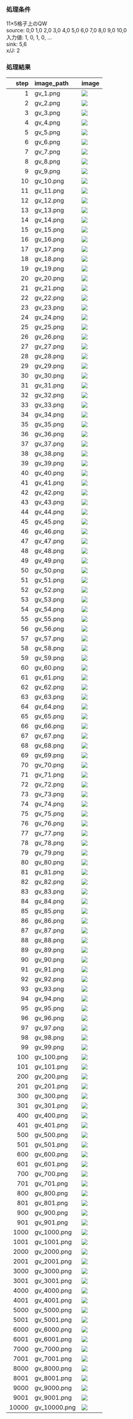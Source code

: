 ### 処理条件  
11×5格子上のQW  
source: 0,0 1,0 2,0 3,0 4,0 5,0 6,0 7,0 8,0 9,0 10,0  
入力値: 1, 0, 1, 0, ...  
sink: 5,6  
x/J: 2  

### 処理結果  
|   step | image_path   | image             |
|-------:|:-------------|:------------------|
|      1 | gv_1.png     | ![](gv_1.png)     |
|      2 | gv_2.png     | ![](gv_2.png)     |
|      3 | gv_3.png     | ![](gv_3.png)     |
|      4 | gv_4.png     | ![](gv_4.png)     |
|      5 | gv_5.png     | ![](gv_5.png)     |
|      6 | gv_6.png     | ![](gv_6.png)     |
|      7 | gv_7.png     | ![](gv_7.png)     |
|      8 | gv_8.png     | ![](gv_8.png)     |
|      9 | gv_9.png     | ![](gv_9.png)     |
|     10 | gv_10.png    | ![](gv_10.png)    |
|     11 | gv_11.png    | ![](gv_11.png)    |
|     12 | gv_12.png    | ![](gv_12.png)    |
|     13 | gv_13.png    | ![](gv_13.png)    |
|     14 | gv_14.png    | ![](gv_14.png)    |
|     15 | gv_15.png    | ![](gv_15.png)    |
|     16 | gv_16.png    | ![](gv_16.png)    |
|     17 | gv_17.png    | ![](gv_17.png)    |
|     18 | gv_18.png    | ![](gv_18.png)    |
|     19 | gv_19.png    | ![](gv_19.png)    |
|     20 | gv_20.png    | ![](gv_20.png)    |
|     21 | gv_21.png    | ![](gv_21.png)    |
|     22 | gv_22.png    | ![](gv_22.png)    |
|     23 | gv_23.png    | ![](gv_23.png)    |
|     24 | gv_24.png    | ![](gv_24.png)    |
|     25 | gv_25.png    | ![](gv_25.png)    |
|     26 | gv_26.png    | ![](gv_26.png)    |
|     27 | gv_27.png    | ![](gv_27.png)    |
|     28 | gv_28.png    | ![](gv_28.png)    |
|     29 | gv_29.png    | ![](gv_29.png)    |
|     30 | gv_30.png    | ![](gv_30.png)    |
|     31 | gv_31.png    | ![](gv_31.png)    |
|     32 | gv_32.png    | ![](gv_32.png)    |
|     33 | gv_33.png    | ![](gv_33.png)    |
|     34 | gv_34.png    | ![](gv_34.png)    |
|     35 | gv_35.png    | ![](gv_35.png)    |
|     36 | gv_36.png    | ![](gv_36.png)    |
|     37 | gv_37.png    | ![](gv_37.png)    |
|     38 | gv_38.png    | ![](gv_38.png)    |
|     39 | gv_39.png    | ![](gv_39.png)    |
|     40 | gv_40.png    | ![](gv_40.png)    |
|     41 | gv_41.png    | ![](gv_41.png)    |
|     42 | gv_42.png    | ![](gv_42.png)    |
|     43 | gv_43.png    | ![](gv_43.png)    |
|     44 | gv_44.png    | ![](gv_44.png)    |
|     45 | gv_45.png    | ![](gv_45.png)    |
|     46 | gv_46.png    | ![](gv_46.png)    |
|     47 | gv_47.png    | ![](gv_47.png)    |
|     48 | gv_48.png    | ![](gv_48.png)    |
|     49 | gv_49.png    | ![](gv_49.png)    |
|     50 | gv_50.png    | ![](gv_50.png)    |
|     51 | gv_51.png    | ![](gv_51.png)    |
|     52 | gv_52.png    | ![](gv_52.png)    |
|     53 | gv_53.png    | ![](gv_53.png)    |
|     54 | gv_54.png    | ![](gv_54.png)    |
|     55 | gv_55.png    | ![](gv_55.png)    |
|     56 | gv_56.png    | ![](gv_56.png)    |
|     57 | gv_57.png    | ![](gv_57.png)    |
|     58 | gv_58.png    | ![](gv_58.png)    |
|     59 | gv_59.png    | ![](gv_59.png)    |
|     60 | gv_60.png    | ![](gv_60.png)    |
|     61 | gv_61.png    | ![](gv_61.png)    |
|     62 | gv_62.png    | ![](gv_62.png)    |
|     63 | gv_63.png    | ![](gv_63.png)    |
|     64 | gv_64.png    | ![](gv_64.png)    |
|     65 | gv_65.png    | ![](gv_65.png)    |
|     66 | gv_66.png    | ![](gv_66.png)    |
|     67 | gv_67.png    | ![](gv_67.png)    |
|     68 | gv_68.png    | ![](gv_68.png)    |
|     69 | gv_69.png    | ![](gv_69.png)    |
|     70 | gv_70.png    | ![](gv_70.png)    |
|     71 | gv_71.png    | ![](gv_71.png)    |
|     72 | gv_72.png    | ![](gv_72.png)    |
|     73 | gv_73.png    | ![](gv_73.png)    |
|     74 | gv_74.png    | ![](gv_74.png)    |
|     75 | gv_75.png    | ![](gv_75.png)    |
|     76 | gv_76.png    | ![](gv_76.png)    |
|     77 | gv_77.png    | ![](gv_77.png)    |
|     78 | gv_78.png    | ![](gv_78.png)    |
|     79 | gv_79.png    | ![](gv_79.png)    |
|     80 | gv_80.png    | ![](gv_80.png)    |
|     81 | gv_81.png    | ![](gv_81.png)    |
|     82 | gv_82.png    | ![](gv_82.png)    |
|     83 | gv_83.png    | ![](gv_83.png)    |
|     84 | gv_84.png    | ![](gv_84.png)    |
|     85 | gv_85.png    | ![](gv_85.png)    |
|     86 | gv_86.png    | ![](gv_86.png)    |
|     87 | gv_87.png    | ![](gv_87.png)    |
|     88 | gv_88.png    | ![](gv_88.png)    |
|     89 | gv_89.png    | ![](gv_89.png)    |
|     90 | gv_90.png    | ![](gv_90.png)    |
|     91 | gv_91.png    | ![](gv_91.png)    |
|     92 | gv_92.png    | ![](gv_92.png)    |
|     93 | gv_93.png    | ![](gv_93.png)    |
|     94 | gv_94.png    | ![](gv_94.png)    |
|     95 | gv_95.png    | ![](gv_95.png)    |
|     96 | gv_96.png    | ![](gv_96.png)    |
|     97 | gv_97.png    | ![](gv_97.png)    |
|     98 | gv_98.png    | ![](gv_98.png)    |
|     99 | gv_99.png    | ![](gv_99.png)    |
|    100 | gv_100.png   | ![](gv_100.png)   |
|    101 | gv_101.png   | ![](gv_101.png)   |
|    200 | gv_200.png   | ![](gv_200.png)   |
|    201 | gv_201.png   | ![](gv_201.png)   |
|    300 | gv_300.png   | ![](gv_300.png)   |
|    301 | gv_301.png   | ![](gv_301.png)   |
|    400 | gv_400.png   | ![](gv_400.png)   |
|    401 | gv_401.png   | ![](gv_401.png)   |
|    500 | gv_500.png   | ![](gv_500.png)   |
|    501 | gv_501.png   | ![](gv_501.png)   |
|    600 | gv_600.png   | ![](gv_600.png)   |
|    601 | gv_601.png   | ![](gv_601.png)   |
|    700 | gv_700.png   | ![](gv_700.png)   |
|    701 | gv_701.png   | ![](gv_701.png)   |
|    800 | gv_800.png   | ![](gv_800.png)   |
|    801 | gv_801.png   | ![](gv_801.png)   |
|    900 | gv_900.png   | ![](gv_900.png)   |
|    901 | gv_901.png   | ![](gv_901.png)   |
|   1000 | gv_1000.png  | ![](gv_1000.png)  |
|   1001 | gv_1001.png  | ![](gv_1001.png)  |
|   2000 | gv_2000.png  | ![](gv_2000.png)  |
|   2001 | gv_2001.png  | ![](gv_2001.png)  |
|   3000 | gv_3000.png  | ![](gv_3000.png)  |
|   3001 | gv_3001.png  | ![](gv_3001.png)  |
|   4000 | gv_4000.png  | ![](gv_4000.png)  |
|   4001 | gv_4001.png  | ![](gv_4001.png)  |
|   5000 | gv_5000.png  | ![](gv_5000.png)  |
|   5001 | gv_5001.png  | ![](gv_5001.png)  |
|   6000 | gv_6000.png  | ![](gv_6000.png)  |
|   6001 | gv_6001.png  | ![](gv_6001.png)  |
|   7000 | gv_7000.png  | ![](gv_7000.png)  |
|   7001 | gv_7001.png  | ![](gv_7001.png)  |
|   8000 | gv_8000.png  | ![](gv_8000.png)  |
|   8001 | gv_8001.png  | ![](gv_8001.png)  |
|   9000 | gv_9000.png  | ![](gv_9000.png)  |
|   9001 | gv_9001.png  | ![](gv_9001.png)  |
|  10000 | gv_10000.png | ![](gv_10000.png) |
